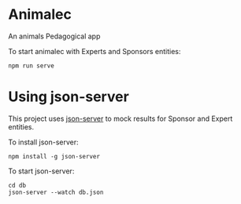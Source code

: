# Animalec
An animals Pedagogical app

To start animalec with Experts and Sponsors entities:
```
npm run serve
```

# Using json-server 
This project uses [json-server](https://github.com/typicode/json-server) to mock results for Sponsor and Expert entities.

To install json-server:
```
npm install -g json-server
```

To start json-server:
```
cd db
json-server --watch db.json
```
